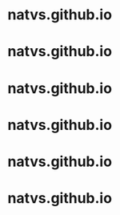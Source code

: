 # natvs.github.io
# natvs.github.io
# natvs.github.io
# natvs.github.io
# natvs.github.io
# natvs.github.io
